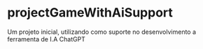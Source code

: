 # projectGameWithAiSupport
Um projeto inicial, utilizando como suporte no desenvolvimento a ferramenta de I.A ChatGPT
